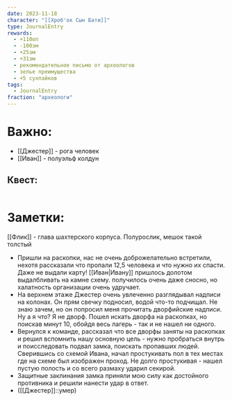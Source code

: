 ```yaml
---
date: 2023-11-18
character: "[[Хроб'ок Сын Бати]]"
type: JournalEntry
rewards:
  - +110оп
  - -100зм
  - +25зм
  - +31зм
  - рекомендательное письмо от археологов
  - зелье преимущества
  - +5 сухпайков
tags:
  - JournalEntry
fraction: "археологи"
---
```

# Важно:
- [[Джестер]] - рога человек
- [[Иван]] - полуэльф колдун
## Квест:
```

```

# Заметки:
[[Флик]] - глава шахтерского корпуса. Полурослик, мешок такой толстый
- Пришли на раскопки, нас не очень доброжелательно встретили, нехотя рассказали что пропали 12,5 человека и что нужно их спасти. Даже не выдали карту! [[Иван|Ивану]] пришлось долотом выдалбливать на камне схему. получилось очень даже сносно, но халатность организации очень удручает.
- На верхнем этаже Джестер очень увлеченно разглядывал надписи на колонах. Он прям свечку подносил, водой что-то подчищал. Не знаю зачем, но он попросил меня прочитать дворфийские надписи. Ну а я что? Я не дворф. Пошел искать дворфа на раскопках, но поискав минут 10, обойдя весь лагерь - так и не нашел ни одного.
- Вернулся к команде, рассказал что все дворфы заняты на раскопках и решил вспомнить нашу основную цель - нужно пробраться внутрь и поисследовать подвал замка, поискать пропавших людей. Сверившись со схемой Ивана, начал простукивать пол в тех местах где на схеме был изображен проход. Не долго простукивая - нашел пустую полость и со всего размаху ударил секирой.
- Защитные заклинания замка приняли мою силу как достойного противника и решили нанести удар в ответ.
- ([[Джестер]]::умер)
